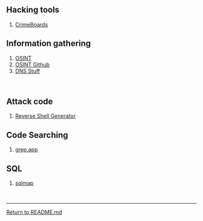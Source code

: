 ## Hacking tools
1. [CrimeBoards](https://github.com/misterch0c/CrimeBoards)

## Information gathering
1. [OSINT](https://osintframework.com/)
1. [OSINT Github](https://github.com/lockfale/OSINT-Framework)
1. [DNS Stuff](https://www.dnsstuff.com/freetools)
<br>

## Attack code
1. [Reverse Shell Generator](https://www.revshells.com/)

## Code Searching
1. [grep.app](https://grep.app/)


## SQL
1. [sqlmap](https://sqlmap.org/)

<br>
<hr>

[Return to README.md](README.md)
